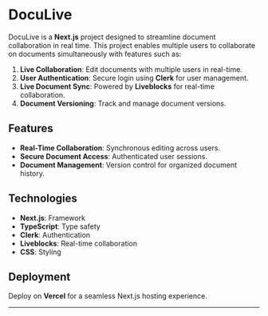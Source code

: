 # DocuLive

DocuLive is a **Next.js** project designed to streamline document collaboration in real time. This project enables multiple users to collaborate on documents simultaneously with features such as:

1. **Live Collaboration**: Edit documents with multiple users in real-time.
2. **User Authentication**: Secure login using **Clerk** for user management.
3. **Live Document Sync**: Powered by **Liveblocks** for real-time collaboration.
4. **Document Versioning**: Track and manage document versions.

## Features

- **Real-Time Collaboration**: Synchronous editing across users.
- **Secure Document Access**: Authenticated user sessions.
- **Document Management**: Version control for organized document history.

## Technologies

- **Next.js**: Framework
- **TypeScript**: Type safety
- **Clerk**: Authentication
- **Liveblocks**: Real-time collaboration
- **CSS**: Styling

## Deployment

Deploy on **Vercel** for a seamless Next.js hosting experience.

--- 
